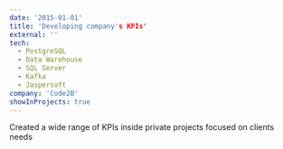 ```yaml
---
date: '2015-01-01'
title: 'Developing company's KPIs'
external: ''
tech:
  - PostgreSQL
  - Data Warehouse
  - SQL Server
  - Kafka
  - Jaspersoft
company: 'Code2B'
showInProjects: true
---
```


Created a wide range of KPIs inside private projects focused on clients needs
